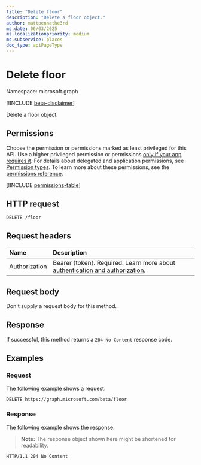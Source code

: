 ```yaml
---
title: "Delete floor"
description: "Delete a floor object."
author: mattpennathe3rd
ms.date: 06/03/2025
ms.localizationpriority: medium
ms.subservice: places
doc_type: apiPageType
---
```


# Delete floor

Namespace: microsoft.graph

[!INCLUDE [beta-disclaimer](../../includes/beta-disclaimer.md)]

Delete a floor object.

## Permissions

Choose the permission or permissions marked as least privileged for this API. Use a higher privileged permission or permissions [only if your app requires it](/graph/permissions-overview#best-practices-for-using-microsoft-graph-permissions). For details about delegated and application permissions, see [Permission types](/graph/permissions-overview#permission-types). To learn more about these permissions, see the [permissions reference](/graph/permissions-reference).

<!-- {
  "blockType": "permissions",
  "name": "floor-delete-permissions"
}
-->
[!INCLUDE [permissions-table](../includes/permissions/floor-delete-permissions.md)]

## HTTP request

<!-- {
  "blockType": "ignored"
}
-->
``` http
DELETE /floor
```

## Request headers

|Name|Description|
|:---|:---|
|Authorization|Bearer {token}. Required. Learn more about [authentication and authorization](/graph/auth/auth-concepts).|

## Request body

Don't supply a request body for this method.

## Response

If successful, this method returns a `204 No Content` response code.

## Examples

### Request

The following example shows a request.
<!-- {
  "blockType": "request",
  "name": "delete_floor"
}
-->
``` http
DELETE https://graph.microsoft.com/beta/floor
```


### Response

The following example shows the response.
>**Note:** The response object shown here might be shortened for readability.
<!-- {
  "blockType": "response",
  "truncated": true
}
-->
``` http
HTTP/1.1 204 No Content
```

